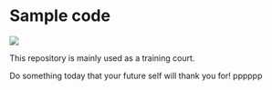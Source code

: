 # Sample code 
![](https://travis-ci.org/neoremind/coddding.svg?branch=master)

This repository is mainly used as a training court. 

Do something today that your future self will thank you for!
pppppp
